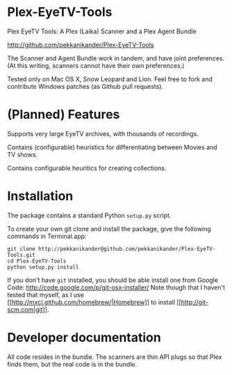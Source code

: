 Plex-EyeTV-Tools
================

Plex EyeTV Tools: A Plex (Laika) Scanner and a Plex Agent Bundle

http://github.com/pekkanikander/Plex-EyeTV-Tools

The Scanner and Agent Bundle work in tandem, and have joint
preferences.  (At this writing, scanners cannot have their own
preferences.)

Tested only on Mac OS X, Snow Leopard and Lion.  Feel free to fork and
contribute Windows patches (as Github pull requests).

(Planned) Features
==================

Supports very large EyeTV archives, with thousands of recordings.

Contains (configurable) heuristics for differentiating between Movies
and TV shows.

Contains configurable heuritics for creating collections.

Installation
============

The package contains a standard Python `setup.py` script.

To create your own git clone and install the package, give the
following commands in Terminal.app:

    git clone http://pekkanikander@github.com/pekkanikander/Plex-EyeTV-Tools.git
    cd Plex-EyeTV-Tools
    python setup.py install

If you don't have `git` installed, you should be able install one from
Google Code: http://code.google.com/p/git-osx-installer/  Note though
that I haven't tested that myself, as I use
[[http://mxcl.github.com/homebrew/|Homebrew]] to install 
[[http://git-scm.com|git]].
 

Developer documentation
=======================

All code resides in the bundle.  The scanners are thin API plugs so
that Plex finds them, but the real code is in the bundle.

